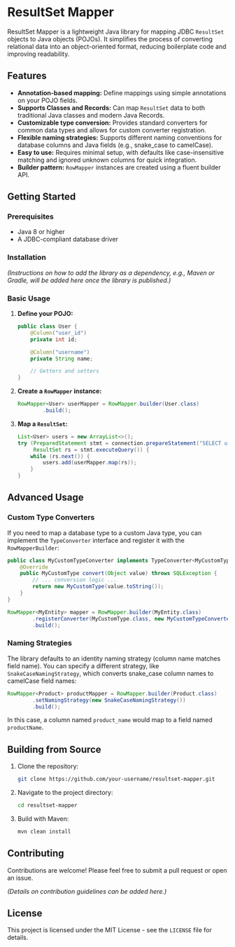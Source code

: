 # ResultSet Mapper

ResultSet Mapper is a lightweight Java library for mapping JDBC `ResultSet` objects to Java objects (POJOs). It simplifies the process of converting relational data into an object-oriented format, reducing boilerplate code and improving readability.

## Features

-   **Annotation-based mapping:** Define mappings using simple annotations on your POJO fields.
-   **Supports Classes and Records:** Can map `ResultSet` data to both traditional Java classes and modern Java Records.
-   **Customizable type conversion:** Provides standard converters for common data types and allows for custom converter registration.
-   **Flexible naming strategies:** Supports different naming conventions for database columns and Java fields (e.g., snake_case to camelCase).
-   **Easy to use:** Requires minimal setup, with defaults like case-insensitive matching and ignored unknown columns for quick integration.
-   **Builder pattern:** `RowMapper` instances are created using a fluent builder API.

## Getting Started

### Prerequisites

-   Java 8 or higher
-   A JDBC-compliant database driver

### Installation

_(Instructions on how to add the library as a dependency, e.g., Maven or Gradle, will be added here once the library is published.)_

### Basic Usage

1.  **Define your POJO:**

    ```java
    public class User {
        @Column("user_id")
        private int id;

        @Column("username")
        private String name;

        // Getters and setters
    }
    ```

2.  **Create a `RowMapper` instance:**

    ```java
    RowMapper<User> userMapper = RowMapper.builder(User.class)
            .build();
    ```

3.  **Map a `ResultSet`:**

    ```java
    List<User> users = new ArrayList<>();
    try (PreparedStatement stmt = connection.prepareStatement("SELECT user_id, username FROM users");
         ResultSet rs = stmt.executeQuery()) {
        while (rs.next()) {
            users.add(userMapper.map(rs));
        }
    }
    ```

## Advanced Usage

### Custom Type Converters

If you need to map a database type to a custom Java type, you can implement the `TypeConverter` interface and register it with the `RowMapperBuilder`:

```java
public class MyCustomTypeConverter implements TypeConverter<MyCustomType> {
    @Override
    public MyCustomType convert(Object value) throws SQLException {
        // ... conversion logic ...
        return new MyCustomType(value.toString());
    }
}

RowMapper<MyEntity> mapper = RowMapper.builder(MyEntity.class)
        .registerConverter(MyCustomType.class, new MyCustomTypeConverter())
        .build();
```

### Naming Strategies

The library defaults to an identity naming strategy (column name matches field name). You can specify a different strategy, like `SnakeCaseNamingStrategy`, which converts snake_case column names to camelCase field names:

```java
RowMapper<Product> productMapper = RowMapper.builder(Product.class)
        .setNamingStrategy(new SnakeCaseNamingStrategy())
        .build();
```

In this case, a column named `product_name` would map to a field named `productName`.

## Building from Source

1.  Clone the repository:
    ```bash
    git clone https://github.com/your-username/resultset-mapper.git
    ```
2.  Navigate to the project directory:
    ```bash
    cd resultset-mapper
    ```
3.  Build with Maven:
    ```bash
    mvn clean install
    ```

## Contributing

Contributions are welcome! Please feel free to submit a pull request or open an issue.

_(Details on contribution guidelines can be added here.)_

## License

This project is licensed under the MIT License - see the `LICENSE` file for details.
